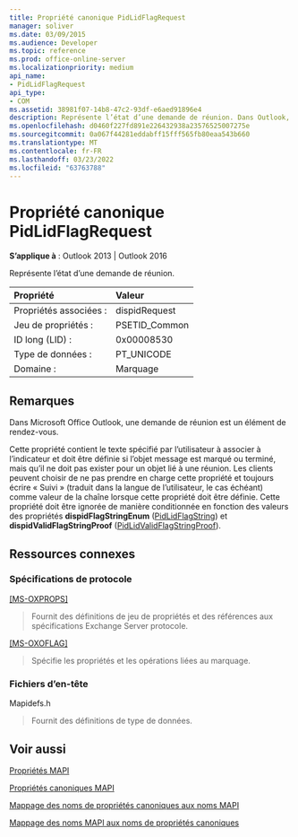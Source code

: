 ```yaml
---
title: Propriété canonique PidLidFlagRequest
manager: soliver
ms.date: 03/09/2015
ms.audience: Developer
ms.topic: reference
ms.prod: office-online-server
ms.localizationpriority: medium
api_name:
- PidLidFlagRequest
api_type:
- COM
ms.assetid: 38981f07-14b8-47c2-93df-e6aed91896e4
description: Représente l’état d’une demande de réunion. Dans Outlook, une demande de réunion est un élément de rendez-vous.
ms.openlocfilehash: d0460f227fd891e226432938a23576525007275e
ms.sourcegitcommit: 0a067f44281eddabff15fff565fb80eaa543b660
ms.translationtype: MT
ms.contentlocale: fr-FR
ms.lasthandoff: 03/23/2022
ms.locfileid: "63763788"
---
```

# <a name="pidlidflagrequest-canonical-property"></a>Propriété canonique PidLidFlagRequest

  
  
**S’applique à** : Outlook 2013 | Outlook 2016 
  
Représente l’état d’une demande de réunion.
  
|Propriété |Valeur |
|:-----|:-----|
|Propriétés associées :  <br/> |dispidRequest  <br/> |
|Jeu de propriétés :  <br/> |PSETID_Common  <br/> |
|ID long (LID) :  <br/> |0x00008530  <br/> |
|Type de données :  <br/> |PT_UNICODE  <br/> |
|Domaine :  <br/> |Marquage  <br/> |
   
## <a name="remarks"></a>Remarques

Dans Microsoft Office Outlook, une demande de réunion est un élément de rendez-vous.
  
Cette propriété contient le texte spécifié par l’utilisateur à associer à l’indicateur et doit être définie si l’objet message est marqué ou terminé, mais qu’il ne doit pas exister pour un objet lié à une réunion. Les clients peuvent choisir de ne pas prendre en charge cette propriété et toujours écrire « Suivi » (traduit dans la langue de l’utilisateur, le cas échéant) comme valeur de la chaîne lorsque cette propriété doit être définie. Cette propriété doit être ignorée de manière conditionnée en fonction des valeurs des propriétés **dispidFlagStringEnum** ([PidLidFlagString](pidlidflagstring-canonical-property.md)) et **dispidValidFlagStringProof** ([PidLidValidFlagStringProof](pidlidvalidflagstringproof-canonical-property.md)).
  
## <a name="related-resources"></a>Ressources connexes

### <a name="protocol-specifications"></a>Spécifications de protocole

[[MS-OXPROPS]](https://msdn.microsoft.com/library/f6ab1613-aefe-447d-a49c-18217230b148%28Office.15%29.aspx)
  
> Fournit des définitions de jeu de propriétés et des références aux spécifications Exchange Server protocole.
    
[[MS-OXOFLAG]](https://msdn.microsoft.com/library/f1e50be4-ed30-4c2a-b5cb-8ff3aaaf9b91%28Office.15%29.aspx)
  
> Spécifie les propriétés et les opérations liées au marquage.
    
### <a name="header-files"></a>Fichiers d’en-tête

Mapidefs.h
  
> Fournit des définitions de type de données.
    
## <a name="see-also"></a>Voir aussi



[Propriétés MAPI](mapi-properties.md)
  
[Propriétés canoniques MAPI](mapi-canonical-properties.md)
  
[Mappage des noms de propriétés canoniques aux noms MAPI](mapping-canonical-property-names-to-mapi-names.md)
  
[Mappage des noms MAPI aux noms de propriétés canoniques](mapping-mapi-names-to-canonical-property-names.md)


